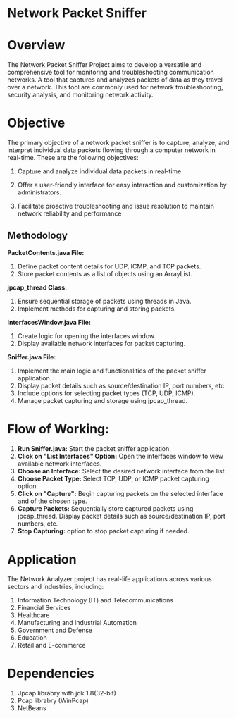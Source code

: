 # Network Packet Sniffer

# Overview
The Network Packet Sniffer Project aims to develop a versatile and comprehensive tool for monitoring and troubleshooting communication networks. A tool that captures and analyzes packets of data as they travel over a network. This tool are commonly used for network troubleshooting, security analysis, and monitoring network activity.

# Objective

The primary objective of a network packet sniffer is to capture, analyze, and interpret individual data packets flowing through a computer network in real-time. These are the following objectives:

1. Capture and analyze individual data packets in real-time. 

2. Offer a user-friendly interface for easy interaction and customization by administrators. 

3. Facilitate proactive troubleshooting and issue resolution to maintain network reliability and performance


## Methodology

**PacketContents.java File:** 
1. Define packet content details for UDP, ICMP, and TCP packets.
2. Store packet contents as a list of objects using an ArrayList.

**jpcap_thread Class:** 
1. Ensure sequential storage of packets using threads in Java.
2. Implement methods for capturing and storing packets.

**InterfacesWindow.java File:** 
1. Create logic for opening the interfaces window.
2. Display available network interfaces for packet capturing.

**Sniffer.java File:** 
1. Implement the main logic and functionalities of the packet sniffer application.
2. Display packet details such as source/destination IP, port numbers, etc.
3. Include options for selecting packet types (TCP, UDP, ICMP).
4. Manage packet capturing and storage using jpcap_thread.
   
# Flow of Working:

1. **Run Sniffer.java:** Start the packet sniffer application.
2. **Click on "List Interfaces" Option:** Open the interfaces window to view available network interfaces.
3. **Choose an Interface:** Select the desired network interface from the list.
4. **Choose Packet Type:** Select TCP, UDP, or ICMP packet capturing option.
5. **Click on "Capture":** Begin capturing packets on the selected interface and of the chosen type.
6. **Capture Packets:** Sequentially store captured packets using jpcap_thread. Display packet details such as source/destination IP, port numbers, etc.
7. **Stop Capturing:** option to stop packet capturing if needed.

# Application  
The Network Analyzer project has real-life applications across various sectors and industries, including: 

1. Information Technology (IT) and Telecommunications 
2. Financial Services 
3. Healthcare 
4. Manufacturing and Industrial Automation 
5. Government and Defense 
6. Education 
7. Retail and E-commerce 

# Dependencies 

1. Jpcap librabry with jdk 1.8(32-bit)
2. Pcap librabry (WinPcap)
3. NetBeans



